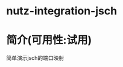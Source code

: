 nutz-integration-jsch
==================================

简介(可用性:试用)
==================================

简单演示jsch的端口映射